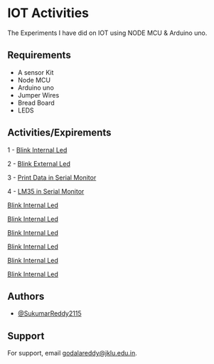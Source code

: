 
# IOT Activities

The Experiments I have did on IOT using NODE MCU & Arduino uno.



## Requirements

- A sensor Kit
- Node MCU
- Arduino uno
- Jumper Wires
- Bread Board
- LEDS



## Activities/Expirements

1 - [Blink Internal Led](https://github.com/SukumarReddy2115/IOT/tree/main/Blink%20Internal%20Led%20Node%20MCU/Code)

2 - [Blink External Led](https://github.com/SukumarReddy2115/IOT/tree/main/Blink%20External%20Led)

3 - [Print Data in Serial Monitor](https://github.com/SukumarReddy2115/IOT/tree/main/Print%20Data%20In%20serial%20Monitor)

4 - [LM35 in Serial Monitor](https://github.com/sukumarreddygodala/IOT/tree/main/LM%2035)

[Blink Internal Led](https://linktodocumentation)

[Blink Internal Led](https://linktodocumentation)

[Blink Internal Led](https://linktodocumentation)

[Blink Internal Led](https://linktodocumentation)

[Blink Internal Led](https://linktodocumentation)

[Blink Internal Led](https://linktodocumentation)


## Authors

- [@SukumarReddy2115](https://github.com/SukumarReddy2115)



## Support

For support, email godalareddy@jklu.edu.in.

